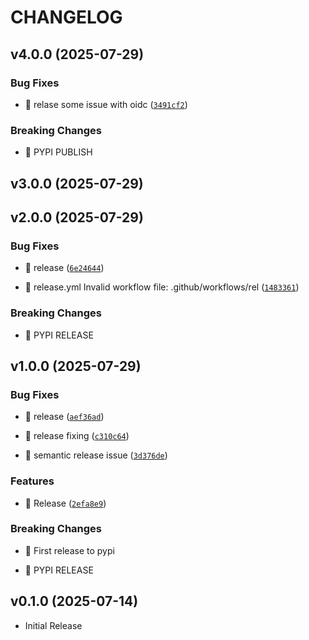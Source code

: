 # CHANGELOG

<!-- version list -->

## v4.0.0 (2025-07-29)

### Bug Fixes

- 🐛 relase some issue with oidc
  ([`3491cf2`](https://github.com/ayushjaipuriyar/animepahe-dl/commit/3491cf2a0f9dbe346faace3edb6eca3c8f27d3da))

### Breaking Changes

- 🧨 PYPI PUBLISH


## v3.0.0 (2025-07-29)


## v2.0.0 (2025-07-29)

### Bug Fixes

- 🐛 release
  ([`6e24644`](https://github.com/ayushjaipuriyar/animepahe-dl/commit/6e24644139a940e61195db4fcff21a63b280d571))

- 🐛 release.yml Invalid workflow file: .github/workflows/rel
  ([`1483361`](https://github.com/ayushjaipuriyar/animepahe-dl/commit/1483361933e06e447a1ff3af276f005c81e1a63c))

### Breaking Changes

- 🧨 PYPI RELEASE


## v1.0.0 (2025-07-29)

### Bug Fixes

- 🐛 release
  ([`aef36ad`](https://github.com/ayushjaipuriyar/animepahe-dl/commit/aef36ad90ddf07362b6b213ab143707cc42b517a))

- 🐛 release fixing
  ([`c310c64`](https://github.com/ayushjaipuriyar/animepahe-dl/commit/c310c64d6620dc3154fe94946dc58c2b3dc6eace))

- 🐛 semantic release issue
  ([`3d376de`](https://github.com/ayushjaipuriyar/animepahe-dl/commit/3d376de14bf7bf629147595baa8221cf3daf4fb8))

### Features

- 🎸 Release
  ([`2efa8e9`](https://github.com/ayushjaipuriyar/animepahe-dl/commit/2efa8e9255ef077d276ef393c3d2405ae0dea6e4))

### Breaking Changes

- 🧨 First release to pypi

- 🧨 PYPI RELEASE


## v0.1.0 (2025-07-14)

- Initial Release

